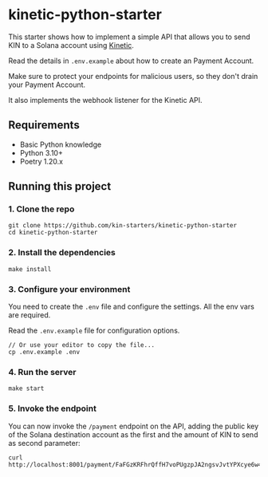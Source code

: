 # kinetic-python-starter

This starter shows how to implement a simple API that allows you to send KIN to a Solana account using [Kinetic](https://github.com/kin-labs/kinetic).

Read the details in `.env.example` about how to create an Payment Account.

Make sure to protect your endpoints for malicious users, so they don't drain your Payment Account.

It also implements the webhook listener for the Kinetic API.

## Requirements

- Basic Python knowledge
- Python 3.10+
- Poetry 1.20.x

## Running this project

### 1. Clone the repo

```shell
git clone https://github.com/kin-starters/kinetic-python-starter
cd kinetic-python-starter
```

### 2. Install the dependencies

```shell
make install
```

### 3. Configure your environment

You need to create the `.env` file and configure the settings. All the env vars are required.

Read the `.env.example` file for configuration options.

```shell
// Or use your editor to copy the file...
cp .env.example .env
```

### 4. Run the server

```shell
make start
```

### 5. Invoke the endpoint

You can now invoke the `/payment` endpoint on the API, adding the public key of the Solana destination account as the first and the amount of KIN to send as second parameter:

```shell
curl http://localhost:8001/payment/FaFGzKRFhrQffH7voPUgzpJA2ngsvJvtYPXcye6w4DJ9/42
```
